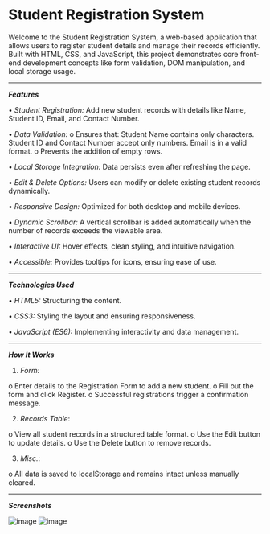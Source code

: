 # Student Registration System

Welcome to the Student Registration System, a web-based application that allows users to register student details and manage their records efficiently. Built with HTML, CSS, and JavaScript, this project demonstrates core front-end development concepts like form validation, DOM manipulation, and local storage usage.
________________________________________
**_Features_**

•	_Student Registration:_ Add new student records with details like Name, Student ID, Email, and Contact Number.

•	_Data Validation:_
o	Ensures that:
    Student Name contains only characters.
    Student ID and Contact Number accept only numbers.
    Email is in a valid format.
o	Prevents the addition of empty rows.

•	_Local Storage Integration:_ Data persists even after refreshing the page.

•	_Edit & Delete Options:_ Users can modify or delete existing student records dynamically.

•	_Responsive Design:_ Optimized for both desktop and mobile devices.

•	_Dynamic Scrollbar:_ A vertical scrollbar is added automatically when the number of records exceeds the viewable area.

•	_Interactive UI:_ Hover effects, clean styling, and intuitive navigation.

•	_Accessible:_ Provides tooltips for icons, ensuring ease of use.
________________________________________
**_Technologies Used_**

•	_HTML5:_ Structuring the content.

•	_CSS3:_ Styling the layout and ensuring responsiveness.

•	_JavaScript (ES6):_ Implementing interactivity and data management.
________________________________________
**_How It Works_**

1.	_Form:_

o	Enter details to the Registration Form to add a new student.
o	Fill out the form and click Register.
o	Successful registrations trigger a confirmation message.

2.	_Records Table_:
	
o	View all student records in a structured table format.
o	Use the Edit button to update details.
o	Use the Delete button to remove records.

3.	_Misc._:
   
o	All data is saved to localStorage and remains intact unless manually cleared.
________________________________________
**_Screenshots_**

![image](https://github.com/user-attachments/assets/d57572ad-07bb-4987-a1d4-3c772b83a96f)
![image](https://github.com/user-attachments/assets/a9aa2c46-8a96-4f2a-8e3a-96dd57ea590f)



